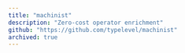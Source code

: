 ```yaml
---
title: "machinist"
description: "Zero-cost operator enrichment"
github: "https://github.com/typelevel/machinist"
archived: true
---
```

